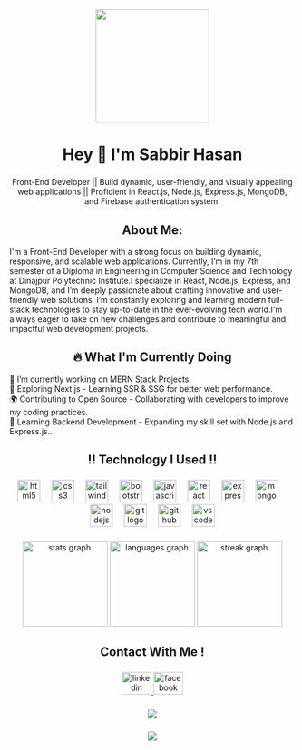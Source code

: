 <div align="center">
  <img height="200" src="https://media.licdn.com/dms/image/v2/D5616AQH0mDENjglABQ/profile-displaybackgroundimage-shrink_350_1400/B56ZY_kVtGGUAY-/0/1744823213745?e=1750291200&v=beta&t=9TJWREakw9P604xpRTc5UKrUMTkQjrYQ44ZPnYl5yBE"  />
</div>

###

<h1 align="center">Hey 👋 I'm Sabbir Hasan</h1>

###

<p align="center">Front-End Developer || Build dynamic, user-friendly, and visually appealing web applications || Proficient in React.js, Node.js, Express.js, MongoDB, and Firebase authentication system.</p>

###

<h2 align="center">About Me: </h2>
<p>I'm a Front-End Developer with a strong focus on building dynamic, responsive, and scalable web applications. Currently, I’m in my 7th semester of a Diploma in Engineering in Computer Science and Technology at Dinajpur Polytechnic Institute.I specialize in React, Node.js, Express, and MongoDB, and I’m deeply passionate about crafting innovative and user-friendly web solutions. I’m constantly exploring and learning modern full-stack technologies to stay up-to-date in the ever-evolving tech world.I'm always eager to take on new challenges and contribute to meaningful and impactful web development projects.</p>

###

<h2 align="center">🔥 What I'm Currently Doing </h2>
<p align="left"> 🔭 I’m currently working on MERN Stack Projects.<br>🚀 Exploring Next.js - Learning SSR & SSG for better web performance.<br>🌍 Contributing to Open Source - Collaborating with developers to improve my coding practices.<br>📖 Learning Backend Development - Expanding my skill set with Node.js and Express.js..</p>

###

<h2 align="center">!! Technology I Used !!</h2>


###

<div align="center">
  <img src="https://cdn.jsdelivr.net/gh/devicons/devicon/icons/html5/html5-original.svg" height="40" alt="html5 logo"  />
  <img width="12" />
  <img src="https://cdn.jsdelivr.net/gh/devicons/devicon/icons/css3/css3-original.svg" height="40" alt="css3 logo"  />
  <img width="12" />
  <img src="https://cdn.jsdelivr.net/gh/devicons/devicon/icons/tailwindcss/tailwindcss-original-wordmark.svg" height="40" alt="tailwindcss logo"  />
  <img width="12" />
  <img src="https://cdn.jsdelivr.net/gh/devicons/devicon/icons/bootstrap/bootstrap-original.svg" height="40" alt="bootstrap logo"  />
  <img width="12" />
  <img src="https://cdn.jsdelivr.net/gh/devicons/devicon/icons/javascript/javascript-original.svg" height="40" alt="javascript logo"  />
  <img width="12" />
  <img src="https://cdn.jsdelivr.net/gh/devicons/devicon/icons/react/react-original.svg" height="40" alt="react logo"  />
  <img width="12" />
  <img src="https://cdn.jsdelivr.net/gh/devicons/devicon/icons/express/express-original.svg" height="40" alt="express logo"  />
  <img width="12" />
  <img src="https://cdn.jsdelivr.net/gh/devicons/devicon/icons/mongodb/mongodb-original.svg" height="40" alt="mongodb logo"  />
  <img width="12" />
  <img src="https://cdn.jsdelivr.net/gh/devicons/devicon/icons/nodejs/nodejs-original.svg" height="40" alt="nodejs logo"  />
  <img width="12" />
  <img src="https://cdn.jsdelivr.net/gh/devicons/devicon/icons/git/git-original.svg" height="40" alt="git logo"  />
  <img width="12" />
  <img src="https://cdn.jsdelivr.net/gh/devicons/devicon/icons/github/github-original.svg" height="40" alt="github logo"  />
  <img width="12" />
  <img src="https://cdn.jsdelivr.net/gh/devicons/devicon/icons/vscode/vscode-original.svg" height="40" alt="vscode logo"  />
</div>

###

<div align="center">
  <img src="https://github-readme-stats.vercel.app/api?username=sabbir6175&hide_title=false&hide_rank=false&show_icons=true&include_all_commits=true&count_private=true&disable_animations=false&theme=dracula&locale=en&hide_border=false&order=1" height="150" alt="stats graph"  />
  <img src="https://github-readme-stats.vercel.app/api/top-langs?username=sabbir6175&locale=en&hide_title=false&layout=compact&card_width=320&langs_count=5&theme=dracula&hide_border=false&order=2" height="150" alt="languages graph"  />
  <img src="https://streak-stats.demolab.com?user=sabbir6175&locale=en&mode=daily&theme=dracula&hide_border=false&border_radius=5&order=3" height="150" alt="streak graph"  />
</div>

###

<h2 align="center">Contact With Me !</h2>

###

<div align="center">
  <a href="https://www.linkedin.com/in/sabbir-hasan6175/" target="_blank">
    <img src="https://raw.githubusercontent.com/maurodesouza/profile-readme-generator/master/src/assets/icons/social/linkedin/default.svg" width="52" height="40" alt="linkedin logo"  />
  </a>
  <a href="https://www.facebook.com/sabbirhasan075" target="_blank">
    <img src="https://raw.githubusercontent.com/maurodesouza/profile-readme-generator/master/src/assets/icons/social/facebook/default.svg" width="52" height="40" alt="facebook logo"  />
  </a>
</div>


###

<div align="center">
  <img src="https://profile-counter.glitch.me/sabbir6175/count.svg?"  />
</div>

###

<div align="center">
  <img src="https://github-readme-activity-graph.vercel.app/graph?username=sabbir6175&theme=react-dark&hide_border=false"  />
</div>

